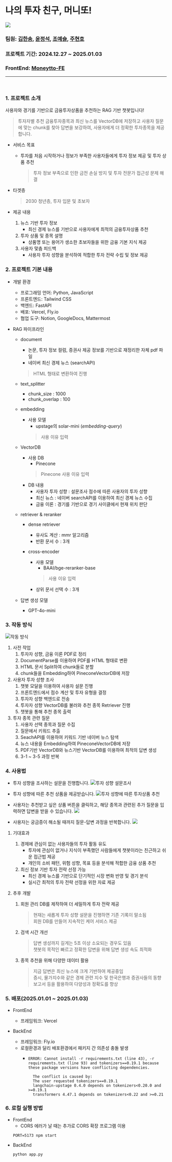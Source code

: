 # 나의 투자 친구, 머니또!
![](./assets/project.png)

### 팀원: [김한송](https://github.com/Lycirrus), [윤정석](https://github.com/IcarusToSun), [조예슬](https://github.com/seul1230), [주현호](https://github.com/hyjoo1226)
### 프로젝트 기간: 2024.12.27 ~ 2025.01.03
### FrontEnd: [Moneytto-FE](https://github.com/hyjoo1226/Moneytto-FE)
<hr>
<br>

### 1. 프로젝트 소개
사용자와 경기를 기반으로 금융투자상품을 추천하는 RAG 기반 챗봇입니다!
> 투자자별 추천 금융투자종목과 최신 뉴스를 VectorDB에 저장하고 사용자 질문에 맞는 chunk를 찾아 답변을 보강하여, 사용자에게 더 정확한 투자종목을 제공합니다.

- 서비스 목표
    - 투자를 처음 시작하거나 정보가 부족한 사용자들에게 투자 정보 제공 및 투자 상품 추천
        > 투자 정보 부족으로 인한 금전 손실 방지 및 투자 전문가 접근성 문제 해결

- 타겟층
    > 2030 청년층, 투자 입문 및 초보자

- 제공 내용
    1. 뉴스 기반 투자 정보
        - 최신 경제 뉴스를 기반으로 사용자에게 최적의 금융투자상품 추천
    2. 투자 상품 및 종목 설명
        - 상품명 또는 용어가 생소한 초보자들을 위한 금융 기본 지식 제공
    3. 사용자 맟춤 피드백
        - 사용자 투자 성향을 분석하여 적합한 투자 전략 수립 및 정보 제공


### 2. 프로젝트 기본 내용
- 개발 환경
    - 프로그래밍 언어: Python, JavaScript
    - 프론트엔드: Tailwind CSS
    - 백엔드: FastAPI
    - 배포: Vercel, Fly.io
    - 협업 도구: Notion, GoogleDocs, Mattermost
    
- RAG 파이프라인
    - document
        - 논문, 투자 정보 컬럼, 증권사 제공 정보를 기반으로 재정리한 자체 pdf 파일
        - 네이버 최신 경제 뉴스 (searchAPI)
        > HTML 형태로 변환하여 진행

    - text_splitter
        - chunk_size : 1000
        - chunk_overlap : 100

    - embedding
        - 사용 모델
            - upstage의 solar-mini (*embedding-query*)
            > 사용 이유 입력

    - VectorDB
        - 사용 DB
            - Pinecone
            > Pinecone 사용 이유 입력
        - DB 내용
            - 사용자 투자 성향 : 설문조사 점수에 따른 사용자의 투자 성향
            - 최신 뉴스 : 네이버 searchAPI를 이용하여 최신 경제 뉴스 수집
            - 금융 이론 : 경기를 기반으로 경기 사이클에서 현재 위치 판단

    - retriever & reranker
        - dense retriever
            - 유사도 계산 : mmr 알고리즘
            - 반환 문서 수 : 3개

        - cross-encoder
            - 사용 모델
                - BAAI/bge-reranker-base
                > 사용 이유 입력
            - 상위 문서 선택 수 : 3개

    - 답변 생성 모델
        - GPT-4o-mini


### 3. 작동 방식
![작동 방식](./assets/work.png)
1. 사전 작업
    1. 투자자 성향, 금융 이론 PDF로 정리
    2. DocumentParse를 이용하여 PDF를 HTML 형태로 변환
    3. HTML 문서 Split하여 chunk들로 분할
    4. chunk들을 Embedding하여 PineconeVectorDB에 저장
2. 사용자 투자 성향 조사
    1. 챗봇 모달을 이용하여 사용자 설문 진행
    2. 프론트엔드에서 점수 계산 및 투자 유형을 결정
    3. 투자자 성향 백엔드로 전송
    4. 투자자 성향 VectorDB를 불러와 추천 종목 Retriever 진행
    5. 챗봇을 통해 추천 종목 출력
3. 투자 종목 관련 질문
    1. 사용자 선택 종목과 질문 수집
    2. 질문에서 키워드 추출
    3. SeachAPI를 이용하여 키워드 기반 네이버 뉴스 탐색
    4. 뉴스 내용을 Embedding하여 PineconeVectorDB에 저장
    5. PDF기반 VectorDB와 뉴스기반 VectorDB를 이용하여 최적의 답변 생성
    6. 3-1 ~ 3-5 과정 반복


### 4. 사용법
- 투자 성향을 조사하는 설문을 진행합니다.
![투자 성향 설문조사](./assets/survey.png)

- 투자 성향에 따른 추천 상품을 제공받습니다.
![투자 성향에 따른 투자상품 추천](./assets/result_1.png)

- 사용자는 추천받고 싶은 상품 버튼을 클릭하고, 해당 종목과 관련된 추가 질문을 입력하면 답변을 받을 수 있습니다.
![](./assets/result_2.png)


- 사용자는 궁금증이 해소될 때까지 질문-답변 과정을 반복합니다.
![](./assets/result_3.png)


1. 기대효과 
    1. 경제에 관심이 없는 사용자들의 투자 활동 유도
        - 투자에 관심이 없거나 지식이 부족했던 사람들에게 챗봇이라는 친근하고 쉬운 접근법 제공
        - 개인의 소비 패턴, 위험 성향, 목표 등을 분석해 적합한 금융 상품 추천
    2. 최신 정보 기반 투자 전략 선정 가능
        - 최신 경제 뉴스를 기반으로 단기적인 시장 변화 반영 및 경기 분석
        - 실시간 최적의 투자 전략 선정을 위한 자료 제공

2. 추후 개발
    1. 회원 관리 DB를 제작하여 더 세밀하게 투자 전략 제공
        > 현재는 새롭게 투자 성향 설문을 진행하면 기존 기록이 말소됨
        > <br>회원 DB를 만들어 지속적인 케어 서비스 제공
    2. 검색 시간 개선
        > 답변 생성까지 길게는 5초 이상 소요되는 경우도 있음
        > <br>챗봇의 목적인 빠르고 정확한 답변을 위해 답변 생성 속도 최적화
    3. 종목 추천을 위해 다양한 데이터 활용
        > 지금 답변은 최신 뉴스에 크게 기반하여 제공중임
        > <br>증시, 물가지수와 같은 경제 관련 지수 및 한국은행과 증권사들의 동향 보고서 등을 활용하여 다양성과 정확도를 향상


### 5. 배포(2025.01.01 ~ 2025.01.03)
- FrontEnd
    - 프레임워크: Vercel

- BackEnd
    - 프레임워크: Fly.io
    - 로컬환경과 달리 배포환경에서 패키지 간 의존성 충돌 발생
        - ```
          ERROR: Cannot install -r requirements.txt (line 43), -r requirements.txt (line 93) and tokenizers==0.19.1 because these package versions have conflicting dependencies.
        
            The conflict is caused by:
            The user requested tokenizers==0.19.1
            langchain-upstage 0.4.0 depends on tokenizers<0.20.0 and >=0.19.1
            transformers 4.47.1 depends on tokenizers<0.22 and >=0.21 
          ```



### 6. 로컬 실행 방법

- FrontEnd
  - CORS 에러가 날 때는 추가로 CORS 확장 프로그램 이용
  ```
  PORT=5173 npm start
  ```
- BackEnd
  ```
  python app.py
  ```